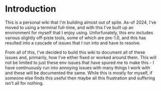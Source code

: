 # Introduction

This is a personal wiki that I'm building almost out of spite.
As-of 2024, I've moved to using a terminal full-time, and with this I've built
up an environment for myself that I enjoy using.
Unforfunately, this env includes various slightly off-piste tools, some of which
are pre-1.0, and this has resulted into a cascade of issues that I run into and
have to resolve.

From all of this, I've decided to build this wiki to document all of these issues
and, primarily, how I've either fixed or worked around them.
This will not be limited to just these env issues that have spured me to make this -
I have continuously run into annoying issues with many things I work with and these
will be documented the same.
While this is mostly for myself, if someone else finds this useful then maybe all this
frustration and suffering isn't all for nothing.
